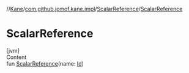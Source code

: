 //[Kane](../../index.md)/[com.github.jomof.kane.impl](../index.md)/[ScalarReference](index.md)/[ScalarReference](-scalar-reference.md)



# ScalarReference  
[jvm]  
Content  
fun [ScalarReference](-scalar-reference.md)(name: [Id](../index.md#%5Bcom.github.jomof.kane.impl%2FId%2F%2F%2FPointingToDeclaration%2F%5D%2FClasslikes%2F-714195928))  



